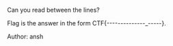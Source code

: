 Can you read between the lines?

Flag is the answer in the form CTF{----_-------_---_-----}.

Author: ansh
